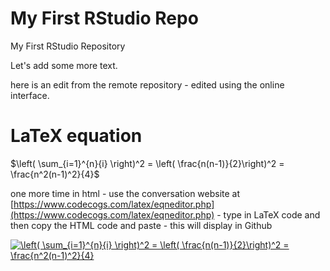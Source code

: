 # My First RStudio Repo

My First RStudio Repository

Let's add some more text.

here is an edit from the remote repository - edited using the online interface.

# LaTeX equation

$\left( \sum_{i=1}^{n}{i} \right)^2 = \left( \frac{n(n-1)}{2}\right)^2 = \frac{n^2(n-1)^2}{4}$

one more time in html - use the conversation website at [https://www.codecogs.com/latex/eqneditor.php](https://www.codecogs.com/latex/eqneditor.php) - type in LaTeX code and then copy the HTML code and paste - this will display in Github 

<a href="https://www.codecogs.com/eqnedit.php?latex=\left(&space;\sum_{i=1}^{n}{i}&space;\right)^2&space;=&space;\left(&space;\frac{n(n-1)}{2}\right)^2&space;=&space;\frac{n^2(n-1)^2}{4}" target="_blank"><img src="https://latex.codecogs.com/gif.latex?\left(&space;\sum_{i=1}^{n}{i}&space;\right)^2&space;=&space;\left(&space;\frac{n(n-1)}{2}\right)^2&space;=&space;\frac{n^2(n-1)^2}{4}" title="\left( \sum_{i=1}^{n}{i} \right)^2 = \left( \frac{n(n-1)}{2}\right)^2 = \frac{n^2(n-1)^2}{4}" /></a>

